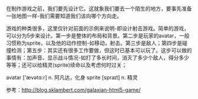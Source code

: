 在制作游戏之前，我们要先设计它。这就象我们要去一个陌生的地方，要事先准备一张地图一样-我们需要知道我们该向哪个方向走。

游戏的种类很多，这里仅针对前面的示例来说明-即设计射击游戏。简单的游戏，可以分为5步来设计。第一步是整体的布局和背景。第二步是玩家的avatar，一般习惯称为sprite，以及他的动作控制-如移动，射击。第三步是敌人；第四步是碰撞检测；第五步：其实还有很多工作要做，但这时已基本可以玩了。这步可以做的事情有：加声音、显示战斗情况-如打了多长时间，消灭了多少个敌人，得分多少等等；还可以给精灵(sprite)续命以及考虑何时过关；

 avatar ['ævətɑ:r] n. 阿凡达，化身
 sprite [spraɪt] n. 精灵
 
 
 
 
 
 
 
 
 
 
 
 
 参考：http://blog.sklambert.com/galaxian-html5-game/
 
 